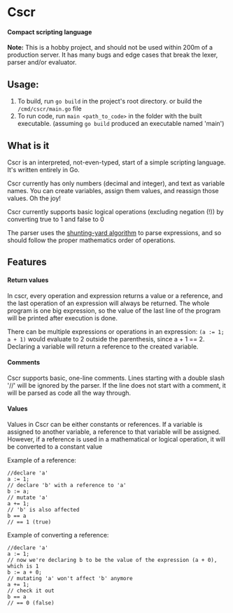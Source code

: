# Cscr
#### Compact scripting language

<b>Note:</b> This is a hobby project, and should not be used within 200m of a production server.
It has many bugs and edge cases that break the lexer, parser and/or evaluator.

## Usage:
1) To build, run
<code>go build</code> in the project's root directory.
or build the <code>/cmd/cscr/main.go</code> file
2) To run code, run <code>main <path_to_code></code> in the folder with the built executable.
(assuming <code>go build</code> produced an executable named 'main')

## What is it
Cscr is an interpreted, not-even-typed, start of a simple scripting language.
It's written entirely in Go.

Cscr currently has only numbers (decimal and integer), and text as variable names.
You can create variables, assign them values, and reassign those values. Oh the joy!

Cscr currently supports basic logical operations (excluding negation (!)) by converting true to 1 and false to 0

The parser uses the [shunting-yard algorithm](https://en.wikipedia.org/wiki/Shunting-yard_algorithm)
to parse expressions, and so should follow the proper mathematics order of operations.

## Features
#### Return values
In cscr, every operation and expression returns a value or a reference,
and the last operation of an expression will always be returned.
The whole program is one big expression, so the value of the
last line of the program will be printed after execution is done.

There can be multiple expressions or operations in an expression: 
<code>(a := 1; a + 1)</code> would evaluate to 2 outside the parenthesis, since a + 1 == 2.
Declaring a variable will return a reference to the created variable.

#### Comments
Cscr supports basic, one-line comments.
Lines starting with a double slash '//' will be ignored by the parser.
If the line does not start with a comment, it will be parsed as code all the way through.

#### Values
Values in Cscr can be either constants or references.
If a variable is assigned to another variable, a reference to that variable will be assigned.
However, if a reference is used in a mathematical or logical operation, it will be converted to a constant value

Example of a reference:

    //declare 'a'
    a := 1;
    // declare 'b' with a reference to 'a'
    b := a;
    // mutate 'a'
    a += 1;
    // 'b' is also affected
    b == a
    // == 1 (true)
    
Example of converting a reference:
    
    //declare 'a'
    a := 1;
    // now we're declaring b to be the value of the expression (a + 0), which is 1
    b := a + 0;
    // mutating 'a' won't affect 'b' anymore
    a += 1;
    // check it out
    b == a
    // == 0 (false)